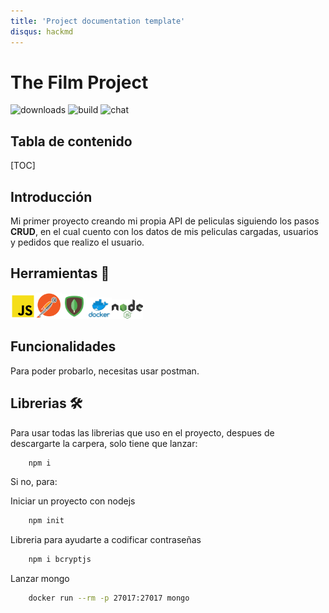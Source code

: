 ```yaml
---
title: 'Project documentation template'
disqus: hackmd
---
```


The Film Project
===
![downloads](https://img.shields.io/github/downloads/atom/atom/total.svg) ![build](https://img.shields.io/appveyor/ci/:user/:repo.svg) ![chat](https://img.shields.io/discord/:serverId.svg)

## Tabla de contenido
[TOC]

## Introducción
Mi primer proyecto creando mi propia API de peliculas siguiendo los pasos **CRUD**, en el cual cuento con los datos de mis peliculas cargadas, usuarios y pedidos que realizo el usuario.

## Herramientas 🚀
<img src="img/js.png" width="40"><img src="img/postman.png" width="42"><img src="img/mongodb.png" width="40"><img src="img/docker.png" width="40"><img src="img/nodejs.png" width="50">

## Funcionalidades

Para poder probarlo, necesitas usar postman.


## Librerias 🛠️

Para usar todas las librerias que uso en el proyecto, despues de descargarte la carpera, solo tiene que lanzar:
```bash
    npm i
```
Si no, para:

Iniciar un proyecto con nodejs
```bash
    npm init
```

Libreria para ayudarte a codificar contraseñas
```bash
    npm i bcryptjs
```

Lanzar mongo
```bash
    docker run --rm -p 27017:27017 mongo
```





